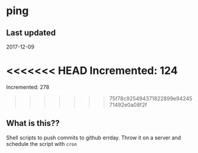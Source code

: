 # ping

## Last updated
2017-12-09

<<<<<<< HEAD
Incremented: 124
=======
Incremented: 278
>>>>>>> 75f78c925494371822899e9424571492e0a08f2f

## What is this?? 
Shell scripts to push commits to github errday. Throw it on a server and schedule the script with `cron`

